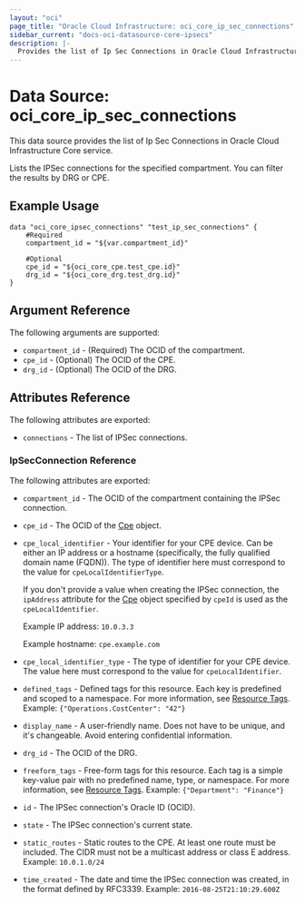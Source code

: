 ```yaml
---
layout: "oci"
page_title: "Oracle Cloud Infrastructure: oci_core_ip_sec_connections"
sidebar_current: "docs-oci-datasource-core-ipsecs"
description: |-
  Provides the list of Ip Sec Connections in Oracle Cloud Infrastructure Core service
---
```


# Data Source: oci_core_ip_sec_connections
This data source provides the list of Ip Sec Connections in Oracle Cloud Infrastructure Core service.

Lists the IPSec connections for the specified compartment. You can filter the
results by DRG or CPE.


## Example Usage

```hcl
data "oci_core_ipsec_connections" "test_ip_sec_connections" {
	#Required
	compartment_id = "${var.compartment_id}"

	#Optional
	cpe_id = "${oci_core_cpe.test_cpe.id}"
	drg_id = "${oci_core_drg.test_drg.id}"
}
```

## Argument Reference

The following arguments are supported:

* `compartment_id` - (Required) The OCID of the compartment.
* `cpe_id` - (Optional) The OCID of the CPE.
* `drg_id` - (Optional) The OCID of the DRG.


## Attributes Reference

The following attributes are exported:

* `connections` - The list of IPSec connections.

### IpSecConnection Reference

The following attributes are exported:

* `compartment_id` - The OCID of the compartment containing the IPSec connection.
* `cpe_id` - The OCID of the [Cpe](https://docs.cloud.oracle.com/iaas/api/#/en/iaas/20160918/Cpe/) object.
* `cpe_local_identifier` - Your identifier for your CPE device. Can be either an IP address or a hostname (specifically, the fully qualified domain name (FQDN)). The type of identifier here must correspond to the value for `cpeLocalIdentifierType`.

	If you don't provide a value when creating the IPSec connection, the `ipAddress` attribute for the [Cpe](https://docs.cloud.oracle.com/iaas/api/#/en/iaas/20160918/Cpe/) object specified by `cpeId` is used as the `cpeLocalIdentifier`.

	Example IP address: `10.0.3.3`

	Example hostname: `cpe.example.com` 
* `cpe_local_identifier_type` - The type of identifier for your CPE device. The value here must correspond to the value for `cpeLocalIdentifier`. 
* `defined_tags` - Defined tags for this resource. Each key is predefined and scoped to a namespace. For more information, see [Resource Tags](https://docs.cloud.oracle.com/iaas/Content/General/Concepts/resourcetags.htm).  Example: `{"Operations.CostCenter": "42"}` 
* `display_name` - A user-friendly name. Does not have to be unique, and it's changeable. Avoid entering confidential information. 
* `drg_id` - The OCID of the DRG.
* `freeform_tags` - Free-form tags for this resource. Each tag is a simple key-value pair with no predefined name, type, or namespace. For more information, see [Resource Tags](https://docs.cloud.oracle.com/iaas/Content/General/Concepts/resourcetags.htm).  Example: `{"Department": "Finance"}` 
* `id` - The IPSec connection's Oracle ID (OCID).
* `state` - The IPSec connection's current state.
* `static_routes` - Static routes to the CPE. At least one route must be included. The CIDR must not be a multicast address or class E address.  Example: `10.0.1.0/24` 
* `time_created` - The date and time the IPSec connection was created, in the format defined by RFC3339.  Example: `2016-08-25T21:10:29.600Z` 


